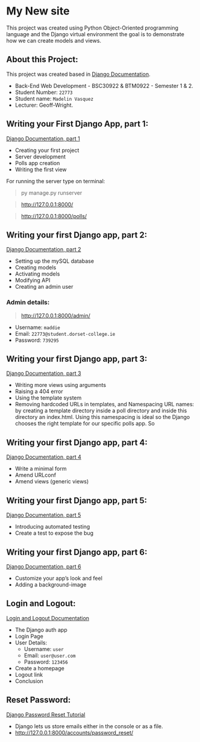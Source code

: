 # My New site
This project was created using Python Object-Oriented programming language and the Django virtual 
environment the goal is to demonstrate how we can create models and views.

## About this Project:
This project was created based in [Django Documentation](https://docs.djangoproject.com/en/4.1/).

- Back-End Web Development - BSC30922 & BTM0922 - Semester 1 & 2.
- Student Number: `22773`
- Student name: `Madelin Vasquez`
- Lecturer: Geoff-Wright. 

## Writing your First Django App, part 1:
[Django Documentation, part 1](https://docs.djangoproject.com/en/4.1/intro/tutorial01/)
- Creating your first project
- Server development 
- Polls app creation
- Writing the first view 

For running the server type on terminal:
> py manage.py runserver

> http://127.0.0.1:8000/

> http://127.0.0.1:8000/polls/


## Writing your first Django app, part 2:
[Django Documentation, part 2](https://docs.djangoproject.com/en/4.1/intro/tutorial02/)
- Setting up the mySQL database
- Creating models
- Activating models
- Modifying API
- Creating an admin user
### Admin details:
> http://127.0.0.1:8000/admin/ 
- Username: `maddie`
- Email: `22773@student.dorset-college.ie`
- Password: `739295`

## Writing your first Django app, part 3:
[Django Documentation, part 3](https://docs.djangoproject.com/en/4.1/intro/tutorial03/)
- Writing more views using arguments
- Raising a 404 error
- Using the template system
- Removing hardcoded URLs in templates, and Namespacing URL names:
by creating a template directory inside a poll directory and inside this directory an index.html.
Using this namespacing is ideal so the Django chooses the right template for our specific polls app.
So 


## Writing your first Django app, part 4:
[Django Documentation, part 4](https://docs.djangoproject.com/en/4.1/intro/tutorial04/)
- Write a minimal form
- Amend URLconf
- Amend views (generic views)

## Writing your first Django app, part 5:
[Django Documentation, part 5](https://docs.djangoproject.com/en/4.1/intro/tutorial05/)
- Introducing automated testing
- Create a test to expose the bug

## Writing your first Django app, part 6:
[Django Documentation, part 6](https://docs.djangoproject.com/en/4.1/intro/tutorial06/)
- Customize your app’s look and feel
- Adding a background-image


## Login and Logout:
[Login and Logout Documentation](https://learndjango.com/tutorials/django-login-and-logout-tutorial)
- The Django auth app
- Login Page
- User Details:
    - Username: `user`
    - Email: `user@user.com`
    - Password: `123456`
- Create a homepage
- Logout link
- Conclusion

## Reset Password:
[Django Password Reset Tutorial](https://learndjango.com/tutorials/django-password-reset-tutorial)
- Django lets us store emails either in the console or as a file.
- http://127.0.0.1:8000/accounts/password_reset/

